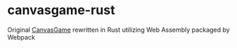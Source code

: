 # canvasgame-rust

Original [CanvasGame](http://github.com/akosnad/CanvasGame) rewritten in Rust utilizing Web Assembly packaged by Webpack